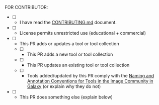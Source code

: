FOR CONTRIBUTOR:
* [ ] - I have read the [CONTRIBUTING.md](https://github.com/BMCV/galaxy-image-analysis/blob/master/CONTRIBUTING.md) document.
* [ ] - License permits unrestricted use (educational + commercial)
* [ ] - This PR adds or updates a tool or tool collection
  * [ ] - This PR adds a new tool or tool collection
  * [ ] - This PR updates an existing tool or tool collection
  * [ ] - Tools added/updated by this PR comply with the [Naming and Annotation Conventions for Tools in the Image Community in Galaxy](https://github.com/elixir-europe/biohackathon-projects-2023/blob/main/16/conventions.md) (or explain why they do not)
* [ ] - This PR does something else (explain below)
